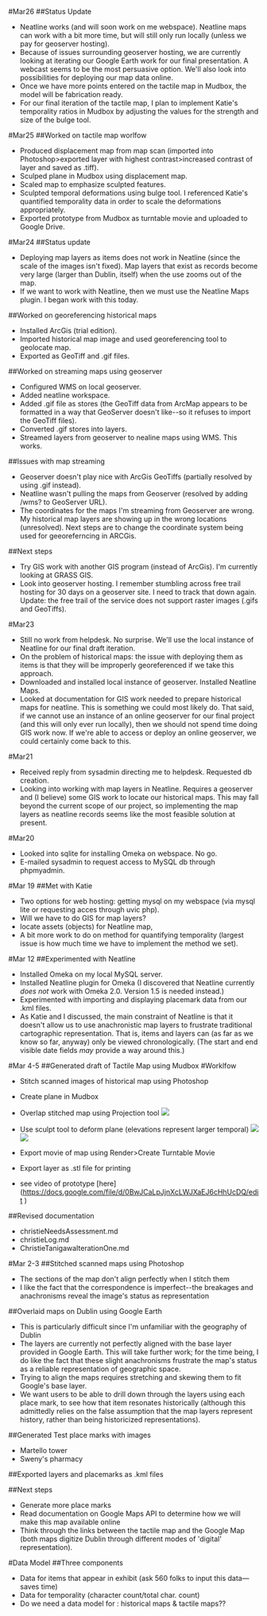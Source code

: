 #Mar26
##Status Update
* Neatline works (and will soon work on me webspace). Neatline maps can work with a bit more time, but will still only run locally (unless we pay for geoserver hosting).
* Because of issues surrounding geoserver hosting, we are currently looking at iterating our Google Earth work for our final presentation. A webcast seems to be the most persuasive option. We'll also look into possibilities for deploying our map data online.
* Once we have more points entered on the tactile map in Mudbox, the model will be fabrication ready.
* For our final iteration of the tactile map, I plan to implement Katie's temporality ratios in Mudbox by adjusting the values for the strength and size of the bulge tool.


#Mar25
##Worked on tactile map worlfow
* Produced displacement map from map scan (imported into Photoshop>exported layer with highest contrast>increased contrast of layer and saved as .tiff).
* Sculped plane in Mudbox using displacement map.
* Scaled map to emphasize sculpted features.
* Sculpted temporal deformations using bulge tool. I referenced Katie's quantified temporality data in order to scale the deformations appropriately.
* Exported prototype from Mudbox as turntable movie and uploaded to Google Drive.

#Mar24
##Status update
* Deploying map layers as items does not work in Neatline (since the scale of the images isn't fixed). Map layers that exist as records become very large (larger than Dublin, itself) when the use zooms out of the map.
* If we want to work with Neatline, then we must use the Neatline Maps plugin. I began work with this today.

##Worked on georeferencing historical maps
* Installed ArcGis (trial edition).
* Imported historical map image and used georeferencing tool to geolocate map.
* Exported as GeoTiff and .gif files.

##Worked on streaming maps using geoserver
* Configured WMS on local geoserver.
* Added neatline workspace.
* Added .gif file as stores (the GeoTiff data from ArcMap appears to be formatted in a way that GeoServer doesn't like--so it refuses to import the GeoTiff files).
* Converted .gif stores into layers.
* Streamed layers from geoserver to nealine maps using WMS. This works.

##Issues with map streaming
* Geoserver doesn't play nice with ArcGis GeoTiffs (partially resolved by using .gif instead).
* Neatline wasn't pulling the maps from Geoserver (resolved by adding /wms? to GeoServer URL).
* The coordinates for the maps I'm streaming from Geoserver are wrong. My historical map layers are showing up in the wrong locations (unresolved). Next steps are to change the coordinate system being used for geeoreferncing in ARCGis.

##Next steps
* Try GIS work with another GIS program (instead of ArcGis). I'm currently looking at GRASS GIS.
* Look into geoserver hosting. I remember stumbling across free trail hosting for 30 days on a geoserver site. I need to track that down again. Update: the free trail of the service does not support raster images (.gifs and GeoTiffs).

#Mar23
* Still no work from helpdesk. No surprise. We'll use the local instance of Neatline for our final draft iteration.
* On the problem of historical maps: the issue with deploying them as items is that they will be improperly georeferenced if we take this approach.
* Downloaded and installed local instance of geoserver. Installed Neatline Maps.
* Looked at documentation for GIS work needed to prepare historical maps for neatline. This is something we could most likely do. That said, if we cannot use an instance of an online geoserver for our final project (and this will only ever run locally), then we should not spend time doing GIS work now. If we're able to access or deploy an online geoserver, we could certainly come back to this.

#Mar21
* Received reply from sysadmin directing me to helpdesk. Requested db creation.
* Looking into working with map layers in Neatline. Requires a geoserver and (I believe) some GIS work to locate our historical maps. This may fall beyond the current scope of our project, so implementing the map layers as neatline records seems like the most feasible solution at present.

#Mar20
* Looked into sqlite for installing Omeka on webspace. No go.
* E-mailed sysadmin to request access to MySQL db through phpmyadmin.

#Mar 19
##Met with Katie
* Two options for web hosting: getting mysql on my webspace (via mysql lite or requesting acces through uvic php).
* Will we have to do GIS for map layers?
* locate assets (objects) for Neatline map,
* A bit more work to do on method for quantifying temporality (largest issue is how much time we have to implement the method we set).

#Mar 12
##Experimented with Neatline
* Installed Omeka on my local MySQL server.
* Installed Neatline plugin for Omeka (I discovered that Neatline currently *does not* work with Omeka 2.0. Version 1.5 is needed instead.)
* Experimented with importing and displaying placemark data from our .kml files.
* As Katie and I discussed, the main constraint of Neatline is that it doesn't allow us to use anachronistic map layers to frustrate traditional cartographic representation. That is, items and layers can (as far as we know so far, anyway) only be viewed chronologically. (The start and end visible date fields *may* provide a way around this.)


#Mar 4-5
##Generated draft of Tactile Map using Mudbox
#Worklfow

* Stitch scanned images of historical map using Photoshop

* Create plane in Mudbox
* Overlap stitched map using Projection tool ![](https://docs.google.com/file/d/0BwJCaLpJjnXccmpRRTdsdHlOZFk/edit)
* Use sculpt tool to deform plane (elevations represent larger temporal)
![](https://docs.google.com/file/d/0BwJCaLpJjnXcQTV3cVJlUHdKYTg/edit)
![](https://docs.google.com/file/d/0BwJCaLpJjnXcSmVVMmU0cGFIaVU/edit)
* Export movie of map using Render>Create Turntable Movie
* Export layer as .stl file for printing

* see video of prototype [here] (https://docs.google.com/file/d/0BwJCaLpJjnXcLWJXaEJ6cHhUcDQ/edit )

##Revised documentation
* christieNeedsAssessment.md
* christieLog.md
* ChristieTanigawaIterationOne.md

#Mar 2-3
##Stitched scanned maps using Photoshop
* The sections of the map don't align perfectly when I stitch them
* I like the fact that the correspondence is imperfect--the breakages and anachronisms reveal the image's status as representation

##Overlaid maps on Dublin using Google Earth
* This is particularly difficult since I'm unfamiliar with the geography of Dublin
* The layers are currently not perfectly aligned with the base layer provided in Google Earth. This will take further work; for the time being, I do like the fact that these slight anachronisms frustrate the map's status as a reliable representation of geographic space.
* Trying to align the maps requires stretching and skewing them to fit Google's base layer.
* We want users to be able to drill down through the layers using each place mark,   to see how that item resonates historically (although this admittedly relies on the false assumption that the map layers represent history, rather than being historicized representations).

##Generated Test place marks with images
* Martello tower
* Sweny's pharmacy

##Exported layers and placemarks as .kml files

##Next steps
* Generate more place marks
* Read documentation on Google Maps API to determine how we will make this map available online
* Think through the links between the tactile map and the Google Map (both maps digitize Dublin through different modes of 'digital' representation).


#Data Model
##Three components
* Data for items that appear in exhibit (ask 560 folks to input this data—saves time)
* Data for temporality (character count/total char. count)
* Do we need a data model for : historical maps & tactile maps??
